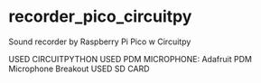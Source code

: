 # recorder_pico_circuitpy
Sound recorder by Raspberry Pi Pico w Circuitpy

USED CIRCUITPYTHON
USED PDM MICROPHONE: Adafruit PDM Microphone Breakout
USED SD CARD
